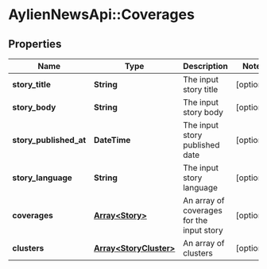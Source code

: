 # AylienNewsApi::Coverages

## Properties
Name | Type | Description | Notes
------------ | ------------- | ------------- | -------------
**story_title** | **String** | The input story title | [optional] 
**story_body** | **String** | The input story body | [optional] 
**story_published_at** | **DateTime** | The input story published date | [optional] 
**story_language** | **String** | The input story language | [optional] 
**coverages** | [**Array&lt;Story&gt;**](Story.md) | An array of coverages for the input story | [optional] 
**clusters** | [**Array&lt;StoryCluster&gt;**](StoryCluster.md) | An array of clusters | [optional] 


